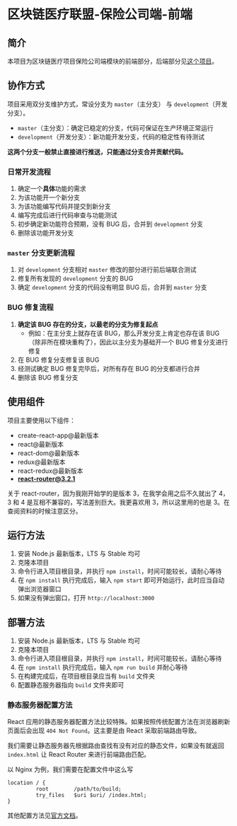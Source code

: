 # 区块链医疗联盟-保险公司端-前端

## 简介

本项目为区块链医疗项目保险公司端模块的前端部分，后端部分见[这个项目](#)。

## 协作方式

项目采用双分支维护方式，常设分支为 `master`（主分支） 与 `development`（开发分支）。

- `master`（主分支）：确定已稳定的分支，代码可保证在生产环境正常运行
- `development`（开发分支）：新功能开发分支，代码的稳定性有待测试

**这两个分支一般禁止直接进行推送，只能通过分支合并贡献代码。**

### 日常开发流程

1. 确定一个**具体**功能的需求
2. 为该功能开一个新分支
3. 为该功能编写代码并提交到新分支
4. 编写完成后进行代码审查与功能测试
5. 初步确定新功能符合预期，没有 BUG 后，合并到 `development` 分支
6. 删除该功能开发分支

### `master` 分支更新流程

1. 对 `development` 分支相对 `master` 修改的部分进行前后端联合测试
2. 修复所有发现的 `development` 分支的 BUG
3. 确定 `development` 分支的代码没有明显 BUG 后，合并到 `master` 分支

### BUG 修复流程

1. **确定该 BUG 存在的分支，以最老的分支为修复起点** 
   - 例如：在主分支上就存在该 BUG，那么开发分支上肯定也存在该 BUG（除非所在模块重构了），因此以主分支为基础开一个 BUG 修复分支进行修复
2. 在 BUG 修复分支修复该 BUG 
3. 经测试确定 BUG 修复完毕后，对所有存在 BUG 的分支都进行合并
4. 删除该 BUG 修复分支

## 使用组件

项目主要使用以下组件：

- create-react-app@最新版本
- react@最新版本
- react-dom@最新版本
- redux@最新版本
- react-redux@最新版本
- **react-router@3.2.1**

关于 react-router，因为我刚开始学的是版本 3，在我学会用之后不久就出了 4，3 和 4 是互相不兼容的，写法差别巨大。我更喜欢用 3，所以这里用的也是 3。在查阅资料的时候注意区分。

## 运行方法

1. 安装 Node.js 最新版本，LTS 与 Stable 均可
2. 克隆本项目
3. 命令行进入项目根目录，并执行 `npm install`，时间可能较长，请耐心等待
4. 在 `npm install` 执行完成后，输入 `npm start` 即可开始运行，此时应当自动弹出浏览器窗口
5. 如果没有弹出窗口，打开 `http://localhost:3000`

## 部署方法

1. 安装 Node.js 最新版本，LTS 与 Stable 均可
2. 克隆本项目
3. 命令行进入项目根目录，并执行 `npm install`，时间可能较长，请耐心等待
4. 在 `npm install` 执行完成后，输入 `npm run build` 并耐心等待
5. 在构建完成后，在项目根目录应当有 `build` 文件夹
6. 配置静态服务器指向 `build` 文件夹即可

### 静态服务器配置方法

React 应用的静态服务器配置方法比较特殊。如果按照传统配置方法在浏览器刷新页面后会出现 `404 Not Found`。这主要是由 React 采取前端路由导致。

我们需要让静态服务器先根据路由查找有没有对应的静态文件，如果没有就返回 `index.html` 让 React Router 来进行前端路由匹配。

以 Nginx 为例，我们需要在配置文件中这么写

```nginx
location / {
         root        /path/to/build;
         try_files   $uri $uri/ /index.html;
}
```

其他配置方法见[官方文档](https://facebook.github.io/create-react-app/docs/deployment)。